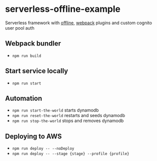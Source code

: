 # serverless-offline-example
Serverless framework with [offline](https://github.com/dherault/serverless-offline), [webpack](https://github.com/elastic-coders/serverless-webpack) plugins and custom cognito user pool auth

## Webpack bundler
 - `npm run build`

## Start service locally
  - `npm run start`
 
## Automation
  - `npm run start-the-world` starts dynamodb
  - `npm run reset-the-world` restarts and seeds dynamodb
  - `npm run stop-the-world` stops and removes dynamodb

## Deploying to AWS
  - `npm run deploy -- --noDeploy` 
  - `npm run deploy -- --stage {stage} --profile {profile}` 
